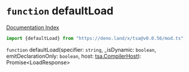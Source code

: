# `function` defaultLoad

[Documentation Index](../README.md)

```ts
import {defaultLoad} from "https://deno.land/x/tsa@v0.0.56/mod.ts"
```

`function` defaultLoad(specifier: `string`, \_isDynamic: `boolean`, emitDeclarationOnly: `boolean`, host: [tsa.CompilerHost](../interface.CompilerHost/README.md)): Promise\<LoadResponse>

